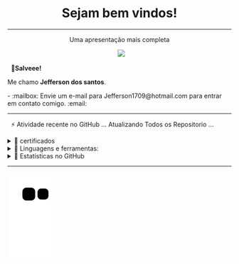 <h1 align="center"> Sejam bem vindos! </h1>
<hr />
<p align="center">Uma apresentação mais completa</p>
<p align="center" >
  <a  href="https://www.linkedin.com/in/jefferson-santos-6330aa20b/" target="_blank"><img src="https://img.shields.io/badge/-LinkedIn-%230077B5?style=for-the-badge&logo=linkedin&logoColor=white" target="_blank"></a></p> 
<p align="left" > 
  <b>👋Salveee!</b>
</p>
<p align="left" >
Me chamo <b> Jefferson dos santos</b>.
</p>
- :mailbox: Envie um e-mail para Jefferson1709@hotmail.com para entrar em contato comigo. :email:

<hr />

  :zap: Atividade recente no GitHub</summary>
  ... Atualizando Todos os Repositorio  ...
 
  
 <details>
  <summary>📕 certificados </summary>
  
 •	Formação completa na alura (Link: <a  href="https://cursos.alura.com.br/user/jefferson1709/fullCertificate/d3d58d0cd5f337e24b8e23bbb709b38e" target="_blank">Certificado</a>) </br>
•	Iniciante Em Programação (Link: <a  href="https://cursos.alura.com.br/degree/certificate/ce21365c-d1be-4460-b579-5326d25a0da8" target="_blank">Certificado</a>) </br>
•	Javascript Para Back-End (Link: <a  href="https://cursos.alura.com.br/degree/certificate/17d7c07f-fb89-448b-a730-38e8a5a7ccae" target="_blank">Certificado</a>) </br>
•	Java E Orientação A Objetos (Link: <a  href="https://cursos.alura.com.br/degree/certificate/23c4c07e-1fe9-49f4-98be-922744027a7b" target="_blank">Certificado</a>) </br>
•	React Js (Link: <a  href="https://cursos.alura.com.br/degree/certificate/0d2ef916-8885-41a5-9cfd-73d4341e1a4f" target="_blank">Certificado</a>) </br>
•	Acessibilidade Web (Link: <a  href="https://cursos.alura.com.br/degree/certificate/5c9781fe-f8f3-4920-ba3b-6cf450d830ca" target="_blank">Certificado</a>) </br>
•	Html E Css (Link: <a  href="https://cursos.alura.com.br/degree/certificate/10bbc4b7-d50f-4218-9522-dfefb331375c" target="_blank">Certificado</a>) </br>
•	Front-End (Link: <a  href="https://cursos.alura.com.br/degree/certificate/13eba7f7-fd63-469c-b3d0-b284f01f6bf3" target="_blank">Certificado</a>) </br>
•	Programação Em Java 11 Lts Do Básico Ao Avançado (Link: <a  href="https://www.udemy.com/certificate/UC-c78420c4-3faf-48da-9bce-3750554c4de8/" target="_blank">Certificado</a>) </br>
•	Curso Spring Boot, Hibernate, Rest, Ionic, Jwt, S3, Mysql, Mongodb (Link: <a  href="https://www.udemy.com/certificate/UC-6ce61693-7a55-4f3d-aa10-c73c43769a3a/" target="_blank">Certificado</a>) </br>
•	Desenvolvimento Android - Aprenda A Criar Apps (Link: <a  href="https://www.udemy.com/certificate/UC-d56804dd-58e3-4587-97da-2ce4aebfbee0/" target="_blank">Certificado</a>) </br>
•	Desenvolvimento De Aplicativos Android Usando Kotlin (Link: <a  href="https://www.udemy.com/certificate/UC-6943b1c9-357b-4a04-9c08-3908427a3e08/" target="_blank">Certificado</a>) </br>
•	Python 3 Completo - Do Iniciante Ao Avançado (Link: <a  href="https://www.udemy.com/certificate/UC-65E67H6O/" target="_blank">Certificado</a>) </br>
•	Curso De Python: Apps Para Android, Ios, Linux, Windows E Mac (Link: <a  href="https://www.udemy.com/certificate/UC-a489d82e-a984-47b4-8334-4a91e21c023d/" target="_blank">Certificado</a>) </br>
•	Data Science De A a Z - Extração E Exibição Dos Dados (Link: <a  href="https://www.udemy.com/certificate/UC-b21b5261-58ac-477b-97b3-fdcb67c05b29/" target="_blank">Certificado</a>) </br>
•	Python Para Data Science E Machine Learning - Completo (Link: <a  href="https://www.udemy.com/certificate/UC-98fcfff3-eb46-47bc-8fa5-37934562f10e/" target="_blank">Certificado</a>) </br>
•	Introdução À Linguagem Html (Link: <a  href="https://alfahelix.com.br/certificados/validar/?id=JRMQWT&g-recaptcha-response=03AGdBq27N_oot-wQNpDyQQwpJTz_NFjvWKv8KhgydQsV0C-qcWRfvJ5ayPtlT9dSnb0jfGIjuzcTvGD9MxLrzZjcfUiMqUHf55PwbMdEUpVWq6v9-PJeCFtuUzZptoy9xduSiG07VfTm5Z9G2QhsvsNqibiCC0VMF0g6T9yJqd4moGfcfmksMNd-QiJ_NaE1zKuvApjeSB-cQ6yfd6CErrTmbZMbNJrCgxgRuBScGrV63PeQeDy9LTq9NIFxeYKFG1dccPmi58U2emS61dWtSsO79Ny76Y4fq2DPtCw8K3lZ77hLSPg2_OIkF5FKq4e00d_nd8DtYvmobeIH9R1Fp0egX0f-bJZmj-beW08dQ3B1-AKZyM2cqCPMV30X1uTDfa7wKHmBv8Q2OQStHC_SCd0ss_kUD4dBmodjYjxbvvWTN8tm7eLm8srFW97gsccMuJlzRv_cLhCanPiDsAni7bZoAh7JfeszVCg" target="_blank">Certificado</a>) </br>
•	Introdução À Linguagem Css (Link: <a  href="https://alfahelix.com.br/certificados/validar/?id=5MHOLB&g-recaptcha-response=03AGdBq24GywJJTKS_vN-RNtuteIdt_PXCmgtv3xcBGMizAV4Q0jpDaPDdDSFiwpI4OKxS3f9TaH6auScXYyUwWe5YZ0RO3UnNLWxbnBw-AtoGyj-Cc8m08ToP1hHTve0MRhDRO5h48fxE_hFWfg4DmWaETxelIPSgNoigwy_ocHtVgQKNJxeOsAztYlU8XFhBUWGK6G9j6OTTyY4Oy8c9v11L7EA6ulWsl7T-MnP0lqyeggiPnOLOeIXbETx-Knb0YG0As5ptFgR3yJORrDafz2MVzBVYb30R9raAfXRcGKAS2YPQ5vQRVx_xrJXxXMNV-MOU5cKMWdsKsutQ272PShVESfQMj-wOl6ntrVn20R0JAHJRi_kIzNz-RuPPy0DbIHi1cG9m_cz1-S0G5PAWlzI8CfN5kX8ohH7IlDjoYqT0J0odjZ_X3NF1lUBteVUanqs46NORrSQ7VR9mJzyXM9NvknUZeNxauQ" target="_blank">Certificado</a>) </br>
•	Introdução Ao Jquery (Link: <a  href="https://alfahelix.com.br/certificados/validar/?id=MBV5C2&g-recaptcha-response=03AGdBq264b0dgYYtgzAcdagjAgS_sulGfvIWBJB7yN7XA0uoA0Opn42mJu9A6iVtD1kUlxG2ibTGYFyVMZhASuCFoMWReqALQzK2cFxLLM3ivetZpyTctjD0Ip055EE7tYDFD_zWPEUkc7qLkOTbeMLmewxNcPS4T-zdOcbZuLxan8tzMLDgDAWh7Pf6MeKF7bwQT73_yafC0j7pmY3PgBSSHGrow5-11KgETPOjJ-y0t4tFIM9vuSw9t-dBTOBENVzl2RJ5eBgg7OiGXcqR0i_kPC4TZOzBn2rpAEh9zg-gkvtiJGITvrqLiiysRIeRZpF32PgqytbcJyv1KRhpTg-BN0W4xct628_SaSv4zAlNRcnDmSRxshqIHkvLwES1m9bRmcVHKecACt6rd_biQGvNKFUG6PlAt2JrA4nA7y7Rm5HLPRx_bOr_jddot_gQqnp9KIXsAvk5b4biCDMAJBuO-rqthfYAKrg" target="_blank">Certificado</a>) </br>
•	Introdução Ao Php Orientado A Objetos (Link: <a  href="https://alfahelix.com.br/certificados/validar/?id=4QLDR3&g-recaptcha-response=03AGdBq27PFOr8P9b8vw1pbhwKZhUeZpbCeZAWJieI9eNm00Rx6fYDxkgG_ZCNtoROlDaHoilVIBynSOww0vlzREa1GpzU6iVPkMLfr-6YnSK7qNvA1hGmLkwj6TqB5HZsYBMeelH4gfL4uZL1I6mpihVFq3827f-zYydZmfRkfN9xpX-H43Av6RHnPKU51FdcDf-z1Ft9An4zbpn0rHvKXsWlHexC7AczMRsaGQoqcpc5bq_cxGoI4p1upe4BKhrv8-52yDN-v-aESfFYFKV1Nnh260XNK2YjXNZRJAiO5ZHWGPmxdXDsYzAJnFl8jnVG6E2d4tTYHg5yLmERbDZCECOCK8frc6-JD9Q-SrP5KijNayS3JvA6vICkWVFz8Q8KT-2eFtFzzasozDZsMUBzp8yC67FYXuTBdrPOSW2wKwawuVwbU2dmjdYMIAeMGorjLaokunQaQaF8q5kEUwKKe5EhxmwrfhgPoA" target="_blank">Certificado</a>) </br>
•	Introdução Ao Banco De Dados Mysql (Link: <a  href="https://alfahelix.com.br/certificados/validar/?id=GM18WE&g-recaptcha-response=03AGdBq2491gqaS1rosiyCc0AlRGUTVD7kNcCbweAiQTGbjqoWMCNu3ksdTOQJSA9unDiYV9W32Qyi7u9zK9Kyv55e06q9Y6nZgSRonwLeMWffhmNHHXRMf63Zy-FVc5lOlIFSiEzaRDTe4bopAMVEfwV9-0CwMhpujJ8busTQeyfRsQprfeXhuLWR5vPFdIVDY9cLsrP-e7eaUnEpL_8_PQd4Z7wOqkKwWHHG4Ov2Esyz6GUO5fPo42jpqZ4y8DTMSZg34QB7ECVezJdRVqkDgffu7a8kgxASKxxQErHdMy0V0YqWQsoWIq7_vFXCVm4tNpBmIc8l6Tn5eqkGFyBvO6qoYCzCM3LW--DVCp-9twGryVqPAcr_1C1915U27_dQJASZs_dK5cyYHNCK5B5OEqvzoEJ-Vi4vH4l9KASPdJ1y3QEUYPCqrmIfW4ioy9E1LB5RW3v6Ehp7EmCX_TTc6ikQuuIbtc4OQQ" target="_blank">Certificado</a>) </br>
•	Introdução À Programação De Computadores (Link: <a  href="https://alfahelix.com.br/certificados/validar/?id=G0LZGE&g-recaptcha-response=03AGdBq26YsQV_EmSfms7K4Xc0k1zuJbdUrVC6g0yAyaJC1XmKiHN_t6MNV0V4Go9uFcY6t-QMuxFe6qYvFvyAyG2mWSsV-ydOTI6cdjEZCqfFMd7Ui-RBzwpB0UPGGySMPI1JEa4EyBYyt6V-XbHjB6n9q1cp_HqRXFYMB0uktgy1sjgjQQGyVykKFJaQmyppRkn-MOGDShHsEy9rLQg5bdG_rpCLd0tQNbFcc3YGAYswYFEFHhkHQF4fCRd8WwOK636s0ZE_upHrYJM9IroLLa4QtG4pzaCmNFSYLEukItbc6aEfmwWvVlDifbACuwkNVGZPRRJ4t0PmGCm9n3e_A4aqZSAae8NAw5BMO9B5CCBqCuzjZey6YioDehOQJDIdh-SgZkE1Gg-vxXJ30gd__5famuvSCP-2EqHithSupN5P9nBAiWbylSh-u7-k2zKw3WayCBSVgrYpXVweeLNQe8R3aBEkTyzlQA" target="_blank">Certificado</a>) </br>
•	Introdução Ao Sistema Operacional Linux (Link: <a  href="https://alfahelix.com.br/certificados/validar/?id=EQLMR3&g-recaptcha-response=03AGdBq26Wl0OlqWytyj0YXyTkOypPKj3ZU9VdkcOyCF083zWJeU2yJ1mLdqp83XsAYXFRxmrxAtLwIpP7lx4k4G3ffxvhUitqBtNbjfAIJaJfxDFdL8dSqaeugw7X4ng9Iavu1QPwv4tIFWkdJX0sxaTx6zybDv289PT_Vlk_IRFSY5MrIzD9hELPzhOG1JDUGWyem-qbw2v9NV7528L3oFzxHHLWgki0uPi-lSC2Tu1cHNmVZ9p_70hbU1GWE4Z-xPumDmOSuXRw8d5YzUqKBaljAsW-NxC2Dl8TwigBO6QP3ojkBNqNP49AdM5p8Lki5qD-BpKBHraXfGLvUV_7yGojp7daatZ3_aGgnR2Yza5Dj0n1nnxkiIZx9dCHDzm--chdKmlXUkkret7WxySSOMp4H2zaCZAhnbOWsoeSvaUxrR_gviYr818zVxVp2fkC3EOgZ8dCQ_OaTjoJCjYbz4vHUJJqWgCycg" target="_blank">Certificado</a>) </br>
•	Terminal Linux (Link: <a  href="https://alfahelix.com.br/certificados/validar/?id=EOLXP8&g-recaptcha-response=03AGdBq27Bbb1z468QTApAIuSRtN2_WOIC_EJDJgWfpPCSSmlQJkp1utU7rVCpLumzJLlP-M8PhA6vNFu3W6hTxI8N-LLMaN2E_Z2QXTfDmZlHBR7OY4Kv-p57JDkEvhviK-NK__lOW_zQSjaEgkPRB8somrCNV2W3m8s9IAH9KKjOaDTevgOekIE4qshFV_-Jg6fy9QraypMwkABi-2eUMMX4PGhdy_VaW9gbziks28F1_fQt7_Cf1POjOvw3FAOTSQROra1YPYfk2qfV0soT6tjrs0QH3oZcTFXvOiZrdx61BR5w0_AsRxOh4gTEMR477xg62meDseVZcTGAIacObo-Jf9mU7giGAjbuj6raxXyVez_8MOtKltlbyjCSH0yWC0e3b_R4mLGBDWbygv5_aNsiEZitEGtKuwKdHP9_60_RgQhzs6r35dE9TJ9h0uYwbfq2hS9jrJNDk63ESqF6pLlnly1A0RaeUQ" target="_blank">Certificado</a>) </br>
•	Introdução Ao Python (Link: <a  href="https://alfahelix.com.br/certificados/validar/?id=5RB73T&g-recaptcha-response=03AGdBq24eHh7UMsqhkV08NdrQEZ0da3AFm198Hd5bhZ3Tnu70dnmxTiWwT93gxrkiG9NbKZ9C6bqFJfbXT9ZLMFHHxwYedX10ozdjDxFbeZtQoXMwX37HX2hnbFivJ90c_ZjOPWHNbek-THVPNHW4INHld8uAC9a8fybFGNJUN7ZbyAcnWbvpzp_6RY9i9jKk4srJw_iZySjOpE0p1WHRkmfyGvgoE61_-wdrWkvAO_khoNQtUlT_kvWq7q-Xxp-IxJWG9Lr9F7b3ek0rBQ0TpgmJs7cn1DwYF9CSkgM1VknBY2d8Ba6lZo8UOasK1V2sLencSQFK0ONiY8yrWyG5SjSa9DUi6X4iDV5BvKDH7v-iu6BLBtVYCF9IWGZwqJak4IZES91ZEvHmiezyxfaBya3vlXvIcZuIa42AN3m5XVKR5IAER08BpMPb2crte0cq9neysuIq7O7yyX2e9fUC_vqdEyWF3OhC5A" target="_blank">Certificado</a>) </br>
•	Data Science: Visualização De Dados Com Python (Link: <a  href="https://alfahelix.com.br/certificados/validar/?id=01O5HG&g-recaptcha-response=03AGdBq25ZusrY_FNlXqNgpmjAvCR27IsdBEL8WM5HPlC5lZXjhOBlQEdnLTixHq3nGWdvLsvOqM8FPbeTMzx_-pzq01zLkzfrvqSkZptTEMvwPD4L0-OE79jGqROVcrQono9sZ-oqo1FAIa7uLVm08cmm1uUY7JnGaTyjYm4p3ZISHVpFbSVU0TnGOjtG6ll4jqAq78dQvTevRJIMo7rrMl4PjQLCQZJrqHKKqOt9skMnFv9F6MC6vj9D9DlC7tB7FO_2nUrEGZ4__gV0ieQ9_Ta6GjrulVHkShrvmyCSKKBMQedNs9JXxLEzQ_qIB7cfms7atWFqqHdvGJc3COSyWsp5XsKO7CsqbkKnxFOyEVBCBP3_dQMO7lo5y-8Po5_Qd8zRzV5i7vxo29yN-cc3wPtvXPZDn-MBcKTZXrZN0WBr-pBqJXkCdmNrmsN0gqHefZG_cDaR2f5pW8ttoyDiFEfLhkvsDrfpQQ" target="_blank">Certificado</a>) </br>
•	Photoshop Cc: Edição De Imagens E Fotos Para Iniciantes (Link: <a  href="https://alfahelix.com.br/certificados/validar/?id=CKNJFU&g-recaptcha-response=03AGdBq25XIX1Yu_7Hl6J1foaSSK8k0FNVp58IdOui_1UVUs0P0oFpwLFKLMXu-gz63i1hnHRK2L66WwJFt8XcUCj69_Cif36xS3xXORy8QQvv_e5Ppd6OK8chevyvKRlsSXczxHa02Nzr8rjNFEnqRDmU8bcBCRN7bT2fQLqXhSWLY-zQPJ2ahU-LjmsoLxFSSy_nJ26N3i47upcRA9PY1CD6vHzQ9CfTNR40W4hH-mUO0_6LDnUrDe-xx4KZtzfjFhn4VwTNf41GJDvTSeZbwB_jHJnLG0PmVP-UaAtklEw_43nj94ZsCfNsi_Bk2bHZcJkK0F80-enExjrJlzb1rgbaWF2XVDJpxDAIbTbuPgzLPnT7Ao2F-UgfqlIxg9yt8SyyPDmtqNjLG9xlOPKYaTZOvnkR1RfZyM-gZX8p7GyQc3tkNZtOY29gBqI1Ag8nIWTLkidIuZKxc59VknPQkyCqnBtRkxentA" target="_blank">Certificado</a>) </br>
 </details>
 
<details>
  <summary>💼 Linguagens e ferramentas: </summary>

<p align="left">
<img src="https://raw.githubusercontent.com/devicons/devicon/master/icons/html5/html5-original-wordmark.svg" alt="html5" width="40" height="40"/> 
<img src="https://raw.githubusercontent.com/devicons/devicon/master/icons/css3/css3-original-wordmark.svg" alt="css3" width="40" height="40"/> 
<img src="https://raw.githubusercontent.com/devicons/devicon/master/icons/javascript/javascript-original.svg" alt="javascript" width="40" height="40"/> 
<img src="https://raw.githubusercontent.com/devicons/devicon/master/icons/react/react-original-wordmark.svg" alt="react" width="40" height="40"/> 
<img src="https://raw.githubusercontent.com/devicons/devicon/master/icons/mysql/mysql-original-wordmark.svg" alt="mysql" width="40" height="40"/> 
<img src="https://raw.githubusercontent.com/devicons/devicon/master/icons/mongodb/mongodb-original-wordmark.svg" alt="mongodb" width="40" height="40"/> 
<img src="https://raw.githubusercontent.com/devicons/devicon/master/icons/nodejs/nodejs-original-wordmark.svg" alt="nodejs" width="40" height="40"/> 
<img src="https://raw.githubusercontent.com/devicons/devicon/master/icons/linux/linux-original.svg" alt="linux" width="40" height="40" />
<img src="https://raw.githubusercontent.com/devicons/devicon/master/icons/git/git-original.svg" alt="git" width="40" height="40"/> 
<img src="https://raw.githubusercontent.com/devicons/devicon/master/icons/heroku/heroku-plain.svg" alt="heroku" width="40" height="40" />
<img src="https://raw.githubusercontent.com/devicons/devicon/master/icons/python/python-plain.svg" alt="Python" width="40" height="40" />
<img src="https://raw.githubusercontent.com/devicons/devicon/master/icons/jquery/jquery-plain.svg" alt="Jquery" width="40" height="40" />
<img src="https://raw.githubusercontent.com/devicons/devicon/master/icons/php/php-plain.svg" alt="PHP" width="40" height="40" />
<img src="https://raw.githubusercontent.com/devicons/devicon/master/icons/django/django-plain.svg" alt="Django" width="40" height="40" />
<img src="https://raw.githubusercontent.com/devicons/devicon/master/icons/bootstrap/bootstrap-plain.svg" alt="Bootstrap" width="40" height="40" />
<img src="https://raw.githubusercontent.com/devicons/devicon/master/icons/typescript/typescript-plain.svg" alt="typescript" width="40" height="40" />
<img src="https://raw.githubusercontent.com/github/explore/80688e429a7d4ef2fca1e82350fe8e3517d3494d/topics/visual-studio-code/visual-studio-code.png" alt="perl" width="40" height="40" />
</details>

</details>

<details>
  <summary>🔭 Estatísticas no GitHub</summary></br>
 
  <img height="180em" src="https://github-readme-stats.vercel.app/api?username=Jefferson1709&show_icons=true&theme=react&include_all_commits=true&count_private=true"/>
  <img height="180em" src="https://github-readme-stats.vercel.app/api/top-langs/?username=Jefferson1709&layout=compact&langs_count=7&theme=react"/>
  <p align="left"> <img src="https://komarev.com/ghpvc/?username=jefferson1709" alt="Hérika-Ströngreen" /> </p>
</details>

<div> 
<hr /> 
 
  ![Snake animation](https://github.com/jefferson1709/jefferson1709/blob/output/github-contribution-grid-snake.svg) 
</div>
